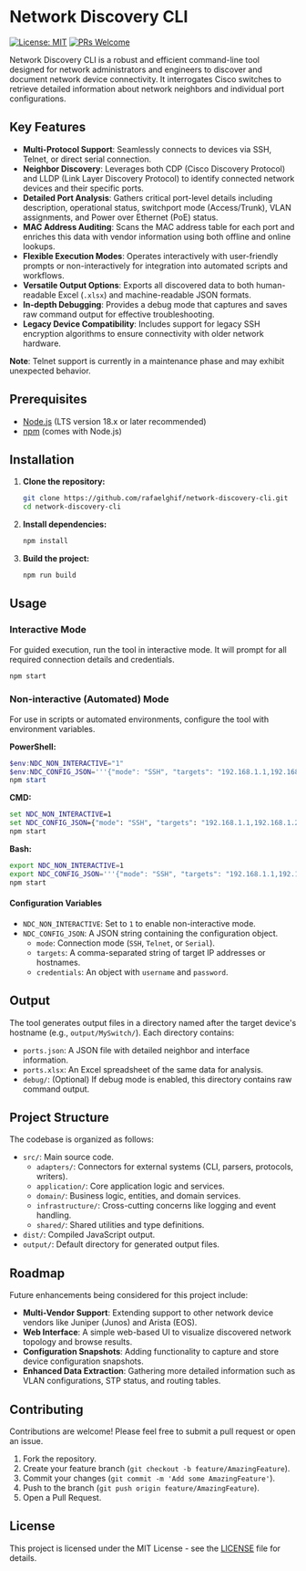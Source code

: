 # Network Discovery CLI

[![License: MIT](https://img.shields.io/badge/License-MIT-yellow.svg)](https://opensource.org/licenses/MIT)
[![PRs Welcome](https://img.shields.io/badge/PRs-welcome-brightgreen.svg)](CONTRIBUTING.md)

Network Discovery CLI is a robust and efficient command-line tool designed for network administrators and engineers to discover and document network device connectivity. It interrogates Cisco switches to retrieve detailed information about network neighbors and individual port configurations.

## Key Features

- **Multi-Protocol Support**: Seamlessly connects to devices via SSH, Telnet, or direct serial connection.
- **Neighbor Discovery**: Leverages both CDP (Cisco Discovery Protocol) and LLDP (Link Layer Discovery Protocol) to identify connected network devices and their specific ports.
- **Detailed Port Analysis**: Gathers critical port-level details including description, operational status, switchport mode (Access/Trunk), VLAN assignments, and Power over Ethernet (PoE) status.
- **MAC Address Auditing**: Scans the MAC address table for each port and enriches this data with vendor information using both offline and online lookups.
- **Flexible Execution Modes**: Operates interactively with user-friendly prompts or non-interactively for integration into automated scripts and workflows.
- **Versatile Output Options**: Exports all discovered data to both human-readable Excel (`.xlsx`) and machine-readable JSON formats.
- **In-depth Debugging**: Provides a debug mode that captures and saves raw command output for effective troubleshooting.
- **Legacy Device Compatibility**: Includes support for legacy SSH encryption algorithms to ensure connectivity with older network hardware.

**Note**: Telnet support is currently in a maintenance phase and may exhibit unexpected behavior.

## Prerequisites

- [Node.js](https://nodejs.org/) (LTS version 18.x or later recommended)
- [npm](https://www.npmjs.com/) (comes with Node.js)

## Installation

1. **Clone the repository:**

   ```bash
   git clone https://github.com/rafaelghif/network-discovery-cli.git
   cd network-discovery-cli
   ```

2. **Install dependencies:**

   ```bash
   npm install
   ```

3. **Build the project:**

   ```bash
   npm run build
   ```

## Usage

### Interactive Mode

For guided execution, run the tool in interactive mode. It will prompt for all required connection details and credentials.

```bash
npm start
```

### Non-interactive (Automated) Mode

For use in scripts or automated environments, configure the tool with environment variables.

**PowerShell:**

```powershell
$env:NDC_NON_INTERACTIVE="1"
$env:NDC_CONFIG_JSON='''{"mode": "SSH", "targets": "192.168.1.1,192.168.1.2", "credentials": {"username": "user", "password": "password"}}'''
npm start
```

**CMD:**

```cmd
set NDC_NON_INTERACTIVE=1
set NDC_CONFIG_JSON={"mode": "SSH", "targets": "192.168.1.1,192.168.1.2", "credentials": {"username": "user", "password": "password"}}
npm start
```

**Bash:**

```bash
export NDC_NON_INTERACTIVE=1
export NDC_CONFIG_JSON='''{"mode": "SSH", "targets": "192.168.1.1,192.168.1.2", "credentials": {"username": "user", "password": "password"}}'''
npm start
```

#### Configuration Variables

- `NDC_NON_INTERACTIVE`: Set to `1` to enable non-interactive mode.
- `NDC_CONFIG_JSON`: A JSON string containing the configuration object.
  - `mode`: Connection mode (`SSH`, `Telnet`, or `Serial`).
  - `targets`: A comma-separated string of target IP addresses or hostnames.
  - `credentials`: An object with `username` and `password`.

## Output

The tool generates output files in a directory named after the target device's hostname (e.g., `output/MySwitch/`). Each directory contains:

- `ports.json`: A JSON file with detailed neighbor and interface information.
- `ports.xlsx`: An Excel spreadsheet of the same data for analysis.
- `debug/`: (Optional) If debug mode is enabled, this directory contains raw command output.

## Project Structure

The codebase is organized as follows:

- `src/`: Main source code.
  - `adapters/`: Connectors for external systems (CLI, parsers, protocols, writers).
  - `application/`: Core application logic and services.
  - `domain/`: Business logic, entities, and domain services.
  - `infrastructure/`: Cross-cutting concerns like logging and event handling.
  - `shared/`: Shared utilities and type definitions.
- `dist/`: Compiled JavaScript output.
- `output/`: Default directory for generated output files.

## Roadmap

Future enhancements being considered for this project include:

- **Multi-Vendor Support**: Extending support to other network device vendors like Juniper (Junos) and Arista (EOS).
- **Web Interface**: A simple web-based UI to visualize discovered network topology and browse results.
- **Configuration Snapshots**: Adding functionality to capture and store device configuration snapshots.
- **Enhanced Data Extraction**: Gathering more detailed information such as VLAN configurations, STP status, and routing tables.

## Contributing

Contributions are welcome! Please feel free to submit a pull request or open an issue.

1. Fork the repository.
2. Create your feature branch (`git checkout -b feature/AmazingFeature`).
3. Commit your changes (`git commit -m 'Add some AmazingFeature'`).
4. Push to the branch (`git push origin feature/AmazingFeature`).
5. Open a Pull Request.

## License

This project is licensed under the MIT License - see the [LICENSE](LICENSE) file for details.
